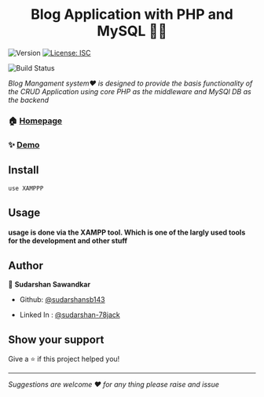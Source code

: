 <h1 align="center">Blog Application with PHP and MySQL 🚀🚀</h1>
<p>
  <img alt="Version" src="https://img.shields.io/badge/version-1.0.0-blue.svg?cacheSeconds=2592000" />
  <a href="#" target="_blank">
    <img alt="License: ISC" src="https://img.shields.io/badge/License-ISC-yellow.svg" />
  </a>
</p>

![Build Status](https://travis-ci.org/joemccann/dillinger.svg?branch=master)

_Blog Mangament system❤️ is designed to provide the basis functionality of the CRUD Application using core  PHP as the middleware and MySQl DB  as the backend_

### 🏠 [Homepage](/home)

### ✨ [Demo](/home)

## Install

```sh
use XAMPPP 
```

## Usage
#### usage is done via the XAMPP  tool. Which is one of the largly used tools for  the development and other stuff


## Author

👤 **Sudarshan Sawandkar**

* Github: [@sudarshansb143](https://github.com/sudarshansb143)

* Linked In : [@sudarshan-78jack](https://www.linkedin.com/in/sudarshan-78jack/)

## Show your support

Give a ⭐️ if this project helped you!

***
_Suggestions are welcome ❤️ for any thing please raise and issue_


